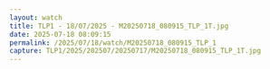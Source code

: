 ```yaml
---
layout: watch
title: TLP1 - 18/07/2025 - M20250718_080915_TLP_1T.jpg
date: 2025-07-18 08:09:15
permalink: /2025/07/18/watch/M20250718_080915_TLP_1
capture: TLP1/2025/202507/20250717/M20250718_080915_TLP_1T.jpg
---
```

